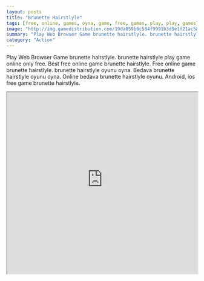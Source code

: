 ```yaml
---
layout: posts
title: "Brunette Hairstlyle"
tags: [free, online, games, oyna, game, free, games, play, play, games]
image: "http://img.gamedistribution.com/19da059b6c584f9991b3d5e1f21ac585.jpg"
summary: "Play Web Browser Game brunette hairstlyle. brunette hairstlyle play game online only free. Best free online game brunette hairstlyle. Free online game brunette hairstlyle. brunette hairstlyle oyunu oyna. Bedava brunette hairstlyle oyunu oyna. Online bedava brunette hairstlyle oyunu. Android, ios free game brunette hairstlyle."
category: "Action"
---
```


Play Web Browser Game brunette hairstlyle. brunette hairstlyle play game online only free. Best free online game brunette hairstlyle. Free online game brunette hairstlyle. brunette hairstlyle oyunu oyna. Bedava brunette hairstlyle oyunu oyna. Online bedava brunette hairstlyle oyunu. Android, ios free game brunette hairstlyle.

<iframe width="100%" height="480px;" src="http://flash.gamedistribution.com?game=19da059b6c584f9991b3d5e1f21ac585"></iframe>